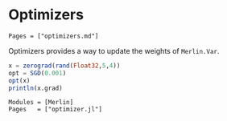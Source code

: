 # Optimizers
```@index
Pages = ["optimizers.md"]
```

Optimizers provides a way to update the weights of `Merlin.Var`.

```julia
x = zerograd(rand(Float32,5,4))
opt = SGD(0.001)
opt(x)
println(x.grad)
```

```@autodocs
Modules = [Merlin]
Pages   = ["optimizer.jl"]
```
